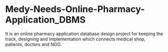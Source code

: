 # Medy-Needs-Online-Pharmacy-Application_DBMS
It is an online pharmacy application database design project for keeping the track, designing and implementation which connects medical shop, patients, doctors and NGO. 

